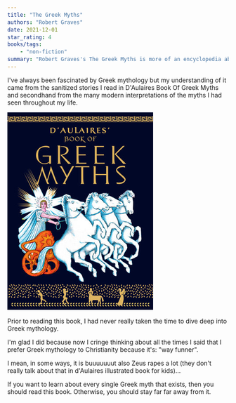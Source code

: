 ```yaml
---
title: "The Greek Myths"
authors: "Robert Graves"
date: 2021-12-01
star_rating: 4
books/tags:
    - "non-fiction"
summary: "Robert Graves's The Greek Myths is more of an encyclopedia about everything related to the Greek myths rather than a pure retelling of the myths themselves. It's not meant to entertain, it's meant to inform. Although, if learning everything there is to know about Greek myths sounds entertaining to you then this is the book for you."
---
```

I've always been fascinated by Greek mythology but my understanding of it came from the sanitized stories I read in D'Aulaires Book Of Greek Myths and secondhand from the many modern interpretations of the myths I had seen throughout my life.

![](d_aulaires_book_of_greek_myths.jpg)

Prior to reading this book, I had never really taken the time to dive deep into Greek mythology.

I'm glad I did because now I cringe thinking about all the times I said that I prefer Greek mythology to Christianity because it's: "way funner".

I mean, in some ways, it is buuuuuuut also Zeus rapes a lot (they don't really talk about that in d'Aulaires illustrated book for kids)...

If you want to learn about every single Greek myth that exists, then you should read this book. Otherwise, you should stay far far away from it.
